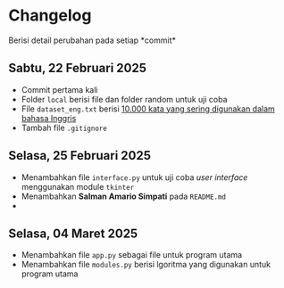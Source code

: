 # Changelog

<p>Berisi detail perubahan pada setiap *commit*</p>

## Sabtu, 22 Februari 2025
- Commit pertama kali
- Folder `local` berisi file dan folder random untuk uji coba
- File `dataset_eng.txt` berisi [10.000 kata yang sering digunakan dalam bahasa Inggris](https://github.com/first20hours/google-10000-english)
- Tambah file `.gitignore` 

## Selasa, 25 Februari 2025
- Menambahkan file `interface.py` untuk uji coba *user interface* menggunakan module `tkinter`
- Menambahkan **Salman Amario Simpati** pada `README.md`
- 
## Selasa, 04 Maret 2025
- Menambahkan file `app.py` sebagai file untuk program utama
- Menambahkan file `modules.py` berisi lgoritma yang digunakan untuk program utama